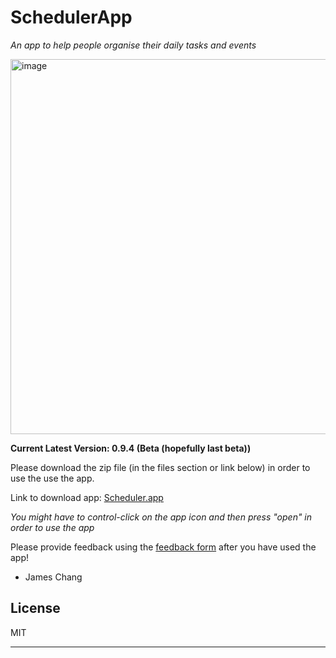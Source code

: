 SchedulerApp
=======

*_An app to help people organise their daily tasks and events_*

<img width="600" alt="image" src="https://user-images.githubusercontent.com/120231221/233260764-01a8acf0-28f7-4d40-9007-b1434981da9d.png">

**Current Latest Version: 0.9.4 (Beta (hopefully last beta))**

Please download the zip file (in the files section or link below) in order to use the use the app.

Link to download app: [Scheduler.app](https://raw.githubusercontent.com/Jameszjwchang/SchedulerApp/main/Scheduler%200.9.4%20(6).zip)

_You might have to control-click on the app icon and then press "open" in order to use the app_

Please provide feedback using the [feedback form](https://forms.office.com/r/PskU0SX6Um) after you have used the app!

- James Chang

## License

MIT

---
